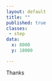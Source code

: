 ```yaml
---
layout: default
title: ""
published: true
classes:
 - step
data:
  x: 8000
  y: 18000

---
```


Thanks

